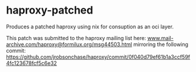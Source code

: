# haproxy-patched
Produces a patched haproxy using nix for consuption as an oci layer.

This patch was submitted to the haproxy mailing list here: www.mail-archive.com/haproxy@formilux.org/msg44503.html mirroring the following commit: https://github.com/jrobsonchase/haproxy/commit/0f040d79ef61b1a3ccf59f4fc123678fcf5c6e32